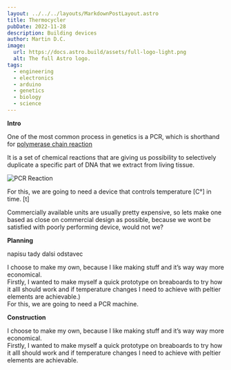 ```yaml
---
layout: ../../../layouts/MarkdownPostLayout.astro
title: Thermocycler
pubDate: 2022-11-28
description: Building devices
author: Martin D.C.
image:
  url: https://docs.astro.build/assets/full-logo-light.png
  alt: The full Astro logo.
tags:
  - engineering
  - electronics
  - arduino
  - genetics
  - biology
  - science
---
```

**Intro**

One of the most common process in genetics is a PCR, which is shorthand for [polymerase chain reaction](https://www.sciencelearn.org.nz/resources/2347-what-is-pcr)

It is a set of chemical reactions that are giving us possibility to selectively duplicate a specific part of DNA that we extract from living tissue.

![PCR Reaction](/images/pcr.png)

For this, we are going to need a device that controls temperature [C°] in time. [t]

Commercially available units are usually pretty expensive, so lets make one based as close on commercial design as possible, because we wont be satisfied with poorly performing device, would not we?

**Planning**

napisu tady dalsi odstavec

I choose to make my own, because I like making stuff and it’s way way more economical.  
Firstly, I wanted to make myself a quick prototype on breaboards to try how it alll should work and if temperature changes I need to achieve with peltier elements are achievable.)  
For this, we are going to need a PCR machine.  

**Construction**
  
I choose to make my own, because I like making stuff and it’s way way more economical.  
Firstly, I wanted to make myself a quick prototype on breaboards to try how it alll should work and if temperature changes I need to achieve with peltier elements are achievable.
